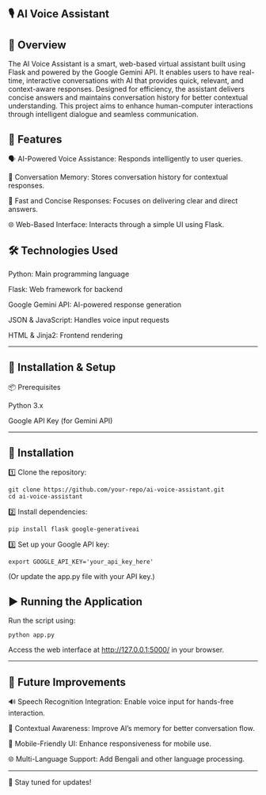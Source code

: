 ## 🎙️ **AI Voice Assistant**

## 📖 **Overview**

The AI Voice Assistant is a smart, web-based virtual assistant built using Flask and powered by the Google Gemini API. It enables users to have real-time, interactive conversations with AI that provides quick, relevant, and context-aware responses. Designed for efficiency, the assistant delivers concise answers and maintains conversation history for better contextual understanding. This project aims to enhance human-computer interactions through intelligent dialogue and seamless communication.

## 📂 **Features**

🗣 AI-Powered Voice Assistance: Responds intelligently to user queries.

📜 Conversation Memory: Stores conversation history for contextual responses.

🚀 Fast and Concise Responses: Focuses on delivering clear and direct answers.

🌐 Web-Based Interface: Interacts through a simple UI using Flask.

## 🛠️ **Technologies Used**

Python: Main programming language

Flask: Web framework for backend

Google Gemini API: AI-powered response generation

JSON & JavaScript: Handles voice input requests

HTML & Jinja2: Frontend rendering

---

## 🚀 **Installation & Setup**

📦 Prerequisites

Python 3.x

Google API Key (for Gemini API)

---

## 🔧 **Installation**

1️⃣ Clone the repository:

    git clone https://github.com/your-repo/ai-voice-assistant.git
    cd ai-voice-assistant

2️⃣ Install dependencies:

    pip install flask google-generativeai

3️⃣ Set up your Google API key:

    export GOOGLE_API_KEY='your_api_key_here'

(Or update the app.py file with your API key.)

## ▶️ **Running the Application**

Run the script using:

    python app.py

Access the web interface at http://127.0.0.1:5000/ in your browser.

---

## 📌 **Future Improvements**

🔊 Speech Recognition Integration: Enable voice input for hands-free interaction.

🧠 Contextual Awareness: Improve AI’s memory for better conversation flow.

📱 Mobile-Friendly UI: Enhance responsiveness for mobile use.

🌐 Multi-Language Support: Add Bengali and other language processing.

---

🚀 Stay tuned for updates!

